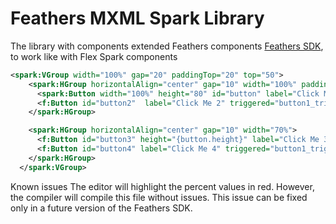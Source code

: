 # Feathers MXML Spark Library

The library with components extended Feathers components [Feathers SDK](http://feathersui.com/sdk/), to work like with Flex Spark components
```XML
<spark:VGroup width="100%" gap="20" paddingTop="20" top="50">
    <spark:HGroup horizontalAlign="center" gap="10" width="100%" paddingRight="20" paddingLeft="20" top="50" >
      <spark:Button width="100%" height="80" id="button" label="Click Me" triggered="button1_triggeredHandler(event)"/>
      <f:Button id="button2"  label="Click Me 2" triggered="button1_triggeredHandler(event)"/>
    </spark:HGroup>

    <spark:HGroup horizontalAlign="center" gap="10" width="70%">
      <f:Button id="button3" height="{button.height}" label="Click Me 3" triggered="button1_triggeredHandler(event)"/>
      <f:Button id="button4" label="Click Me 4" triggered="button1_triggeredHandler(event)"/>
    </spark:HGroup>
  </spark:VGroup>
```

Known issues
The editor will highlight the percent values in red. However, the compiler will compile this file without issues. This issue can be fixed only in a future version of the Feathers SDK.